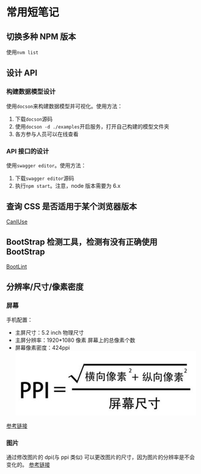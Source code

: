 # 常用短笔记

## 切换多种 NPM 版本

使用`nvm list`

## 设计 API

### 构建数据模型设计

使用`docson`来构建数据模型并可视化。使用方法：

1. 下载`docson`源码
2. 使用`docson -d ./examples`开启服务，打开自己构建的模型文件夹
3. 各方参与人员可以在线查看

### API 接口的设计

使用`swagger editor`。使用方法：

1. 下载`swagger editor`源码
2. 执行`npm start`。注意，node 版本需要为 6.x

## 查询 CSS 是否适用于某个浏览器版本

[CanIUse](https://caniuse.com/#search=user-select)

## BootStrap 检测工具，检测有没有正确使用 BootStrap

[BootLint](https://github.com/twbs/bootlint)

## 分辨率/尺寸/像素密度

### 屏幕

手机配置：

- 主屏尺寸：5.2 inch
  物理尺寸
- 主屏分辨率：1920\*1080 像素
  屏幕上的总像素个数
- 屏幕像素密度：424ppi
  ![ppi](./ppi.jpg)

[参考链接](https://www.jianshu.com/p/c3387bcc4f6e)

### 图片

通过修改图片的 dpi(与 ppi 类似) 可以更改图片的尺寸，因为图片的分辨率是不会变化的。
[参考链接](http://www.sohu.com/a/139247123_409010)
